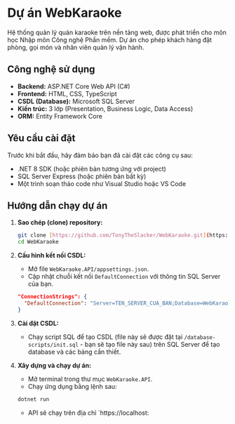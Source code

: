 # Dự án WebKaraoke

Hệ thống quản lý quán karaoke trên nền tảng web, được phát triển cho môn học Nhập môn Công nghệ Phần mềm. Dự án cho phép khách hàng đặt phòng, gọi món và nhân viên quản lý vận hành.

## Công nghệ sử dụng

* **Backend:** ASP.NET Core Web API (C#)
* **Frontend:** HTML, CSS, TypeScript
* **CSDL (Database):** Microsoft SQL Server
* **Kiến trúc:** 3 lớp (Presentation, Business Logic, Data Access)
* **ORM:** Entity Framework Core

## Yêu cầu cài đặt

Trước khi bắt đầu, hãy đảm bảo bạn đã cài đặt các công cụ sau:
* .NET 8 SDK (hoặc phiên bản tương ứng với project)
* SQL Server Express (hoặc phiên bản bất kỳ)
* Một trình soạn thảo code như Visual Studio hoặc VS Code

## Hướng dẫn chạy dự án

1.  **Sao chép (clone) repository:**
    ```bash
    git clone [https://github.com/TonyTheSlacker/WebKaraoke.git](https://github.com/TonyTheSlacker/WebKaraoke.git)
    cd WebKaraoke
    ```

2.  **Cấu hình kết nối CSDL:**
    * Mở file `WebKaraoke.API/appsettings.json`.
    * Cập nhật chuỗi kết nối `DefaultConnection` với thông tin SQL Server của bạn.
    ```json
    "ConnectionStrings": {
      "DefaultConnection": "Server=TEN_SERVER_CUA_BAN;Database=WebKaraokeDB;Trusted_Connection=True;MultipleActiveResultSets=true;TrustServerCertificate=True"
    }
    ```

3.  **Cài đặt CSDL:**
    * Chạy script SQL để tạo CSDL (file này sẽ được đặt tại `/database-scripts/init.sql` - bạn sẽ tạo file này sau) trên SQL Server để tạo database và các bảng cần thiết.

4.  **Xây dựng và chạy dự án:**
    * Mở terminal trong thư mục `WebKaraoke.API`.
    * Chạy ứng dụng bằng lệnh sau:
    ```bash
    dotnet run
    ```
    * API sẽ chạy trên địa chỉ `https://localhost:
